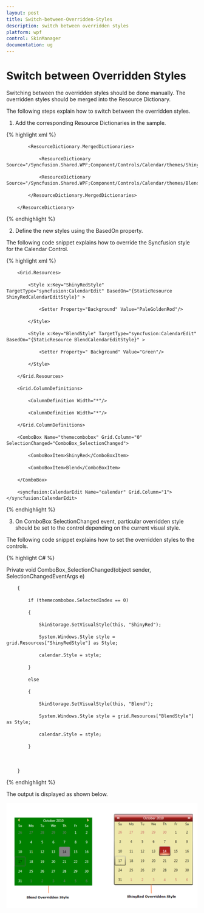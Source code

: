 ```yaml
---
layout: post
title: Switch-between-Overridden-Styles
description: switch between overridden styles
platform: wpf
control: SkinManager
documentation: ug
---
```


# Switch between Overridden Styles

Switching between the overridden styles should be done manually. The overridden styles should be merged into the Resource Dictionary. 

The following steps explain how to switch between the overridden styles.

1. Add the corresponding Resource Dictionaries in the sample.



{% highlight xml %}

<ResourceDictionary>

            <ResourceDictionary.MergedDictionaries>

                <ResourceDictionary Source="/Syncfusion.Shared.WPF;Component/Controls/Calendar/themes/ShinyRedStyle.xaml"/>

                <ResourceDictionary Source="/Syncfusion.Shared.WPF;Component/Controls/Calendar/themes/BlendStyle.xaml"/>

            </ResourceDictionary.MergedDictionaries>

        </ResourceDictionary>


{% endhighlight %}


2. Define the new styles using the BasedOn property. 



The following code snippet explains how to override the Syncfusion style for the Calendar Control.



{% highlight xml %}

<Grid Name="grid">

        <Grid.Resources>

            <Style x:Key="ShinyRedStyle" TargetType="syncfusion:CalendarEdit" BasedOn="{StaticResource ShinyRedCalendarEditStyle}" >

                <Setter Property="Background" Value="PaleGoldenRod"/>

            </Style>

            <Style x:Key="BlendStyle" TargetType="syncfusion:CalendarEdit" BasedOn="{StaticResource BlendCalendarEditStyle}" >

                <Setter Property=" Background" Value="Green"/>

            </Style>

        </Grid.Resources>

        <Grid.ColumnDefinitions>

            <ColumnDefinition Width="*"/>

            <ColumnDefinition Width="*"/>

        </Grid.ColumnDefinitions>

        <ComboBox Name="themecombobox" Grid.Column="0" SelectionChanged="ComboBox_SelectionChanged">

            <ComboBoxItem>ShinyRed</ComboBoxItem>

            <ComboBoxItem>Blend</ComboBoxItem>

        </ComboBox>

        <syncfusion:CalendarEdit Name="calendar" Grid.Column="1"></syncfusion:CalendarEdit>        

</Grid>

{% endhighlight %}

3. On ComboBox SelectionChanged event, particular overridden style should be set to the control depending on the current visual style. 



The following code snippet explains how to set the overridden styles to the controls.



{% highlight C# %}



Private void ComboBox_SelectionChanged(object sender, SelectionChangedEventArgs e)

        {

            if (themecombobox.SelectedIndex == 0)

            {

                SkinStorage.SetVisualStyle(this, "ShinyRed");

                System.Windows.Style style = grid.Resources["ShinyRedStyle"] as Style;

                calendar.Style = style;

            }

            else

            {

                SkinStorage.SetVisualStyle(this, "Blend");

                System.Windows.Style style = grid.Resources["BlendStyle"] as Style;

                calendar.Style = style;

            }



        }


{% endhighlight %}


The output is displayed as shown below.

![](Switch-between-Overridden-Styles_images/Switch-between-Overridden-Styles_img1.png)





